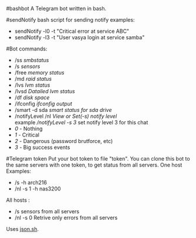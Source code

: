 #bashbot
A Telegram bot written in bash.

#sendNotify
bash script for sending notify
examples:
- sendNotify -l0 -t "Critical error at service ABC"
- sendNotify -l3 -t "User vasya login at service samba"

#Bot commands:
- /ss *smbstatus*
- /s *sensors*
- /free *memory status*
- /md *raid status*
- /lvs *lvm status*
- /lvsd *Datailed lvm status*
- /df *disk space*
- /ifconfig *ifconfig output*
- /smart -d sda *smart status for sda drive*
- /notifyLevel /nl *View or Set(-s) notify level*
<br />example */notifyLevel -s 3* set notify level 3 for this chat
 - *0* - Nothing
 - *1* - Critical
 - *2* - Dangerous (password brutforce, etc)
 - *3* - Big success events
 
#Telegram token
Put your bot token to file "token".
You can clone this bot to the same servers with one token, to get status from all servers.
One host Examples:
- /s -h arch216
- /nl -s 1 -h nas3200

All hosts :
- /s sensors from all servers
- /nl -s 0  Retrive only errors from all servers

Uses [json.sh](https://github.com/dominictarr/JSON.sh).
